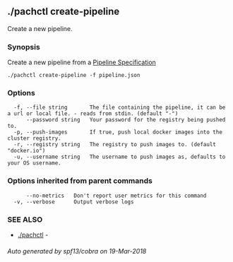 ## ./pachctl create-pipeline

Create a new pipeline.

### Synopsis


Create a new pipeline from a [Pipeline Specification](../reference/pipeline_spec.html)

```
./pachctl create-pipeline -f pipeline.json
```

### Options

```
  -f, --file string       The file containing the pipeline, it can be a url or local file. - reads from stdin. (default "-")
      --password string   Your password for the registry being pushed to.
  -p, --push-images       If true, push local docker images into the cluster registry.
  -r, --registry string   The registry to push images to. (default "docker.io")
  -u, --username string   The username to push images as, defaults to your OS username.
```

### Options inherited from parent commands

```
      --no-metrics   Don't report user metrics for this command
  -v, --verbose      Output verbose logs
```

### SEE ALSO
* [./pachctl](./pachctl.md)	 - 

###### Auto generated by spf13/cobra on 19-Mar-2018
